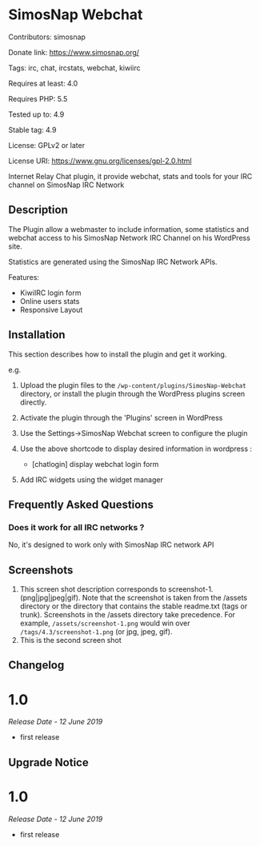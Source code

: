# SimosNap Webchat #

Contributors: simosnap

Donate link: https://www.simosnap.org/

Tags: irc, chat, ircstats, webchat, kiwiirc

Requires at least: 4.0

Requires PHP: 5.5

Tested up to: 4.9

Stable tag: 4.9

License: GPLv2 or later

License URI: https://www.gnu.org/licenses/gpl-2.0.html


Internet Relay Chat plugin, it provide webchat, stats and tools for your IRC channel on SimosNap IRC Network

## Description ##

The Plugin allow a webmaster to include information, some statistics and webchat access to his SimosNap Network IRC Channel on his WordPress site.

Statistics are generated using the SimosNap IRC Network APIs.

Features:

- KiwiIRC login form
- Online users stats
- Responsive Layout

## Installation ##

This section describes how to install the plugin and get it working.

e.g.

1. Upload the plugin files to the `/wp-content/plugins/SimosNap-Webchat` directory, or install the plugin through the WordPress plugins screen directly.
2. Activate the plugin through the 'Plugins' screen in WordPress
3. Use the Settings->SimosNap Webchat screen to configure the plugin
4. Use the above shortcode to display desired information in wordpress :

	- [chatlogin]  display webchat login form

5. Add IRC widgets using the widget manager

## Frequently Asked Questions ##

### Does it work for all IRC networks ? ###

No, it's designed to work only with SimosNap IRC network API

## Screenshots ##

1. This screen shot description corresponds to screenshot-1.(png|jpg|jpeg|gif). Note that the screenshot is taken from
the /assets directory or the directory that contains the stable readme.txt (tags or trunk). Screenshots in the /assets
directory take precedence. For example, `/assets/screenshot-1.png` would win over `/tags/4.3/screenshot-1.png`
(or jpg, jpeg, gif).
2. This is the second screen shot

## Changelog ##

# 1.0 #
*Release Date - 12 June 2019*

* first release


## Upgrade Notice ##

# 1.0 #
*Release Date - 12 June 2019*

* first release